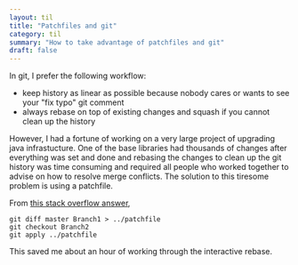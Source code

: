 ```yaml
---
layout: til
title: "Patchfiles and git"
category: til
summary: "How to take advantage of patchfiles and git"
draft: false
---
```



In git, I prefer the following workflow:

- keep history as linear as possible because nobody cares or wants to see your "fix typo" git comment
- always rebase on top of existing changes and squash if you cannot clean up the history


However, I had a fortune of working on a very large project of upgrading java infrastucture. One
of the base libraries had thousands of changes after everything was set and done and rebasing the changes to clean up the git history was time consuming and required all people who worked together to advise on how to resolve merge conflicts. The solution to this tiresome problem is using a patchfile.


From [this stack overflow answer](https://stackoverflow.com/questions/16675766/get-the-difference-between-two-branches-in-git),
```
git diff master Branch1 > ../patchfile
git checkout Branch2    
git apply ../patchfile
```

This saved me about an hour of working through the interactive rebase.
